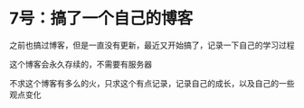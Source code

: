 # 7号：搞了一个自己的博客

之前也搞过博客，但是一直没有更新，最近又开始搞了，记录一下自己的学习过程

这个博客会永久存续的，不需要有服务器

不求这个博客有多么的火，只求这个有点记录，记录自己的成长，以及自己的一些观点变化